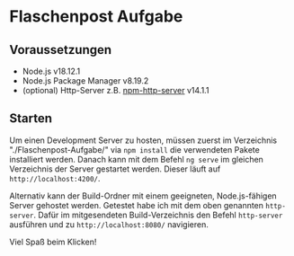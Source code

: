 # Flaschenpost Aufgabe

## Voraussetzungen

- Node.js v18.12.1
- Node.js Package Manager v8.19.2
- (optional) Http-Server z.B. [npm-http-server](https://www.npmjs.com/package/http-server) v14.1.1

## Starten

Um einen Development Server zu hosten, müssen zuerst im Verzeichnis "./Flaschenpost-Aufgabe/" via `npm install` die verwendeten Pakete installiert werden. Danach kann mit dem Befehl `ng serve` im gleichen Verzeichnis der Server gestartet werden. Dieser läuft auf `http://localhost:4200/`.

Alternativ kann der Build-Ordner mit einem geeigneten, Node.js-fähigen Server gehostet werden. Getestet habe ich mit dem oben genannten `http-server`. Dafür im mitgesendeten Build-Verzeichnis den Befehl `http-server` ausführen und zu `http://localhost:8080/` navigieren.

Viel Spaß beim Klicken!
